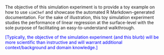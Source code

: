 The objective of this simulation experiment is to provide a toy example on how to use `simChef` and showcase the automated R Markdown-generated documentation. For the sake of illustration, this toy simulation experiment studies the performance of linear regression at the surface-level with the sole purpose of facilitating an easy-to-understand walkthrough.

<span style="color: blue">
	[Typically, the objective of the simulation experiment (and this blurb) will be more scientific than instructive and will warrant additional context/background and domain knowledge.]
</span>
